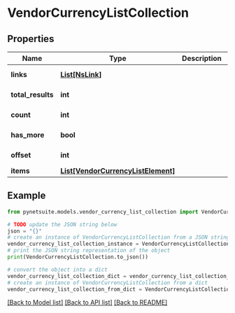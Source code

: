 # VendorCurrencyListCollection


## Properties

Name | Type | Description | Notes
------------ | ------------- | ------------- | -------------
**links** | [**List[NsLink]**](NsLink.md) |  | [optional] [readonly] 
**total_results** | **int** |  | [optional] [readonly] 
**count** | **int** |  | [optional] [readonly] 
**has_more** | **bool** |  | [optional] [readonly] 
**offset** | **int** |  | [optional] [readonly] 
**items** | [**List[VendorCurrencyListElement]**](VendorCurrencyListElement.md) |  | [optional] 

## Example

```python
from pynetsuite.models.vendor_currency_list_collection import VendorCurrencyListCollection

# TODO update the JSON string below
json = "{}"
# create an instance of VendorCurrencyListCollection from a JSON string
vendor_currency_list_collection_instance = VendorCurrencyListCollection.from_json(json)
# print the JSON string representation of the object
print(VendorCurrencyListCollection.to_json())

# convert the object into a dict
vendor_currency_list_collection_dict = vendor_currency_list_collection_instance.to_dict()
# create an instance of VendorCurrencyListCollection from a dict
vendor_currency_list_collection_from_dict = VendorCurrencyListCollection.from_dict(vendor_currency_list_collection_dict)
```
[[Back to Model list]](../README.md#documentation-for-models) [[Back to API list]](../README.md#documentation-for-api-endpoints) [[Back to README]](../README.md)


